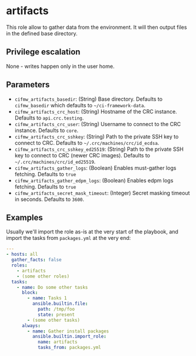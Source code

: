 # artifacts
This role allow to gather data from the environment. It will then output files
in the defined base directory.

## Privilege escalation
None - writes happen only in the user home.

## Parameters
* `cifmw_artifacts_basedir`: (String) Base directory. Defaults to `cifmw_basedir` which defaults to `~/ci-framework-data`.
* `cifmw_artifacts_crc_host`: (String) Hostname of the CRC instance. Defaults to `api.crc.testing`.
* `cifmw_artifacts_crc_user`: (String) Username to connect to the CRC instance. Defaults to `core`.
* `cifmw_artifacts_crc_sshkey`: (String) Path to the private SSH key to connect to CRC. Defaults to `~/.crc/machines/crc/id_ecdsa`.
* `cifmw_artifacts_crc_sshkey_ed25519`: (String) Path to the private SSH key to connect to CRC (newer CRC images). Defaults to `~/.crc/machines/crc/id_ed25519`.
* `cifmw_artifacts_gather_logs`: (Boolean) Enables must-gather logs fetching. Defaults to `true`
* `cifmw_artifacts_gather_edpm_logs`: (Boolean) Enables edpm logs fetching. Defaults to `true`
* `cifmw_artifacts_secret_mask_timeout`: (Integer) Secret masking timeout in seconds. Defaults to `3600`.

## Examples
Usually we'll import the role as-is at the very start of the playbook, and
import the tasks from `packages.yml` at the very end:
```YAML
---
- hosts: all
  gather_facts: false
  roles:
    - artifacts
    - (some other roles)
  tasks:
    - name: Do some other tasks
      block:
        - name: Tasks 1
          ansible.builtin.file:
            path: /tmp/foo
            state: present
        - (some other tasks)
      always:
        - name: Gather install packages
          ansible.builtin.import_role:
            name: artifacts
            tasks_from: packages.yml
```
